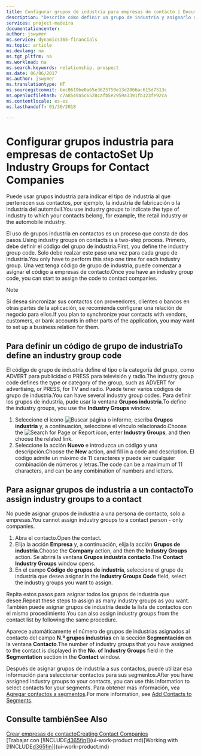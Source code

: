 ```yaml
---
title: Configurar grupos de industria para empresas de contacto | Documentos de Microsoft
description: "Describe cómo definir un grupo de industria y asignarlo a una empresa de contacto, por ejemplo, en la industria minorista o la industria del automóvil."
services: project-madeira
documentationcenter: 
author: jswymer
ms.service: dynamics365-financials
ms.topic: article
ms.devlang: na
ms.tgt_pltfrm: na
ms.workload: na
ms.search.keywords: relationship, prospect
ms.date: 06/06/2017
ms.author: jswymer
ms.translationtype: HT
ms.sourcegitcommit: bec0619be0a65e3625759e13d2866ac615d7513c
ms.openlocfilehash: c7a8549a5c6528cafb5e2959a3391fb323fe92ca
ms.contentlocale: es-es
ms.lasthandoff: 01/30/2018

---
```

# <a name="set-up-industry-groups-for-contact-companies"></a><span data-ttu-id="1aee5-103">Configurar grupos industria para empresas de contacto</span><span class="sxs-lookup"><span data-stu-id="1aee5-103">Set Up Industry Groups for Contact Companies</span></span>
<span data-ttu-id="1aee5-104">Puede usar grupos industria para indicar el tipo de industria al que pertenecen sus contactos, por ejemplo, la industria de fabricación o la industria del automóvil.</span><span class="sxs-lookup"><span data-stu-id="1aee5-104">You use industry groups to indicate the type of industry to which your contacts belong, for example, the retail industry or the automobile industry.</span></span>

<span data-ttu-id="1aee5-105">El uso de grupos industria en contactos es un proceso que consta de dos pasos.</span><span class="sxs-lookup"><span data-stu-id="1aee5-105">Using industry groups on contacts is a two-step process.</span></span> <span data-ttu-id="1aee5-106">Primero, debe definir el código del grupo de industria.</span><span class="sxs-lookup"><span data-stu-id="1aee5-106">First, you define the industry group code.</span></span> <span data-ttu-id="1aee5-107">Solo debe realzar este paso una vez para cada grupo de industria.</span><span class="sxs-lookup"><span data-stu-id="1aee5-107">You only have to perform this step one time for each industry group.</span></span> <span data-ttu-id="1aee5-108">Una vez tenga código de grupo de industria, puede comenzar a asignar el código a empresas de contacto.</span><span class="sxs-lookup"><span data-stu-id="1aee5-108">Once you have an industry group code, you can start to assign the code to contact companies.</span></span>

> [!NOTE]  
>   <span data-ttu-id="1aee5-109">Si desea sincronizar sus contactos con proveedores, clientes o bancos en otras partes de la aplicación, se recomienda configurar una relación de negocio para ellos.</span><span class="sxs-lookup"><span data-stu-id="1aee5-109">If you plan to synchronize your contacts with vendors, customers, or bank accounts in other parts of the application, you may want to set up a business relation for them.</span></span>

## <a name="to-define-an-industry-group-code"></a><span data-ttu-id="1aee5-110">Para definir un código de grupo de industria</span><span class="sxs-lookup"><span data-stu-id="1aee5-110">To define an industry group code</span></span>
<span data-ttu-id="1aee5-111">El código de grupo de industria define el tipo o la categoría del grupo, como ADVERT para publicidad o PRESS para televisión y radio.</span><span class="sxs-lookup"><span data-stu-id="1aee5-111">The industry group code defines the type or category of the group, such as ADVERT for advertising, or PRESS, for TV and radio.</span></span> <span data-ttu-id="1aee5-112">Puede tener varios códigos de grupo de industria.</span><span class="sxs-lookup"><span data-stu-id="1aee5-112">You can have several industry group codes.</span></span> <span data-ttu-id="1aee5-113">Para definir los grupos de industria, pude usar la ventana **Grupos industria**.</span><span class="sxs-lookup"><span data-stu-id="1aee5-113">To define the industry groups, you use the **Industry Groups** window.</span></span>

1. <span data-ttu-id="1aee5-114">Seleccione el icono ![Buscar página o informe](media/ui-search/search_small.png "icono Buscar página o informe"), escriba **Grupos industria** y, a continuación, seleccione el vínculo relacionado.</span><span class="sxs-lookup"><span data-stu-id="1aee5-114">Choose the ![Search for Page or Report](media/ui-search/search_small.png "Search for Page or Report icon") icon, enter **Industry Groups**, and then choose the related link.</span></span>
2. <span data-ttu-id="1aee5-115">Seleccione la acción **Nuevo** e introduzca un código y una descripción.</span><span class="sxs-lookup"><span data-stu-id="1aee5-115">Choose the **New** action, and fill in a code and description.</span></span> <span data-ttu-id="1aee5-116">El código admite un máximo de 11 caracteres y puede ser cualquier combinación de números y letras.</span><span class="sxs-lookup"><span data-stu-id="1aee5-116">The code can be a maximum of 11 characters, and can be any combination of numbers and letters.</span></span>

## <a name="AssignIndustryGroupContact"></a> <span data-ttu-id="1aee5-117">Para asignar grupos de industria a un contacto</span><span class="sxs-lookup"><span data-stu-id="1aee5-117">To assign industry groups to a contact</span></span>
<span data-ttu-id="1aee5-118">No puede asignar grupos de industria a una persona de contacto, solo a empresas.</span><span class="sxs-lookup"><span data-stu-id="1aee5-118">You cannot assign industry groups to a contact person - only companies.</span></span>

1. <span data-ttu-id="1aee5-119">Abra el contacto.</span><span class="sxs-lookup"><span data-stu-id="1aee5-119">Open the contact.</span></span>
2. <span data-ttu-id="1aee5-120">Elija la acción **Empresa** y, a continuación, elija la acción **Grupos de industria**.</span><span class="sxs-lookup"><span data-stu-id="1aee5-120">Choose the **Company** action, and then the **Industry Groups** action.</span></span> <span data-ttu-id="1aee5-121">Se abrirá la ventana **Grupos industria contacto**.</span><span class="sxs-lookup"><span data-stu-id="1aee5-121">The **Contact Industry Groups** window opens.</span></span>
3. <span data-ttu-id="1aee5-122">En el campo **Código de grupos de industria**, seleccione el grupo de industria que desea asignar.</span><span class="sxs-lookup"><span data-stu-id="1aee5-122">In the **Industry Groups Code** field, select the industry groups you want to assign.</span></span>

<span data-ttu-id="1aee5-123">Repita estos pasos para asignar todos los grupos de industria que desee.</span><span class="sxs-lookup"><span data-stu-id="1aee5-123">Repeat these steps to assign as many industry groups as you want.</span></span> <span data-ttu-id="1aee5-124">También puede asignar grupos de industria desde la lista de contactos con el mismo procedimiento.</span><span class="sxs-lookup"><span data-stu-id="1aee5-124">You can also assign industry groups from the contact list by following the same procedure.</span></span>

<span data-ttu-id="1aee5-125">Aparece automáticamente el número de grupos de industrias asignados al contacto del campo **N.º grupos industrias** en la sección **Segmentación** en la ventana **Contacto**.</span><span class="sxs-lookup"><span data-stu-id="1aee5-125">The number of industry groups that you have assigned to the contact is displayed in the **No. of Industry Groups** field in the **Segmentation** section in the **Contact** window.</span></span>

<span data-ttu-id="1aee5-126">Después de asignar grupos de industria a sus contactos, puede utilizar esa información para seleccionar contactos para sus segmentos.</span><span class="sxs-lookup"><span data-stu-id="1aee5-126">After you have assigned industry groups to your contacts, you can use this information to select contacts for your segments.</span></span> <span data-ttu-id="1aee5-127">Para obtener más información, vea [Agregar contactos a segmentos](marketing-add-contact-segment.md).</span><span class="sxs-lookup"><span data-stu-id="1aee5-127">For more information, see [Add Contacts to Segments](marketing-add-contact-segment.md).</span></span>

## <a name="see-also"></a><span data-ttu-id="1aee5-128">Consulte también</span><span class="sxs-lookup"><span data-stu-id="1aee5-128">See Also</span></span>
[<span data-ttu-id="1aee5-129">Crear empresas de contacto</span><span class="sxs-lookup"><span data-stu-id="1aee5-129">Creating Contact Companies</span></span>](marketing-create-contact-companies.md)  
<span data-ttu-id="1aee5-130">[Trabajar con [!INCLUDE[d365fin](includes/d365fin_md.md)]](ui-work-product.md)</span><span class="sxs-lookup"><span data-stu-id="1aee5-130">[Working with [!INCLUDE[d365fin](includes/d365fin_md.md)]](ui-work-product.md)</span></span>

